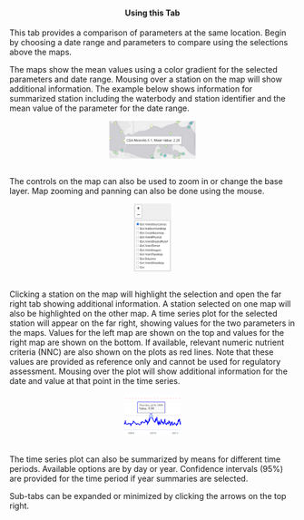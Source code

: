 <div class = 'row'>
<div class = 'col-md-2'></div>
<div class = 'col-md-8'>

<h4 style = 'text-align: center'>Using this Tab</h4>

<p>This tab provides a comparison of parameters at the same location. Begin by choosing a date range and parameters to compare using the selections above the maps.</p>

<p>The maps show the mean values using a color gradient for the selected parameters and date range.  Mousing over a station on the map will show additional information. The example below shows information for summarized station including the waterbody and station identifier and the mean value of the parameter for the date range.</p>
 
<img src='parmcompmapex1.png' style='width: 30%; display: block; margin: 0 auto;'>   
<br>

<p>The controls on the map can also be used to zoom in or change the base layer.  Map zooming and panning can also be done using the mouse.</p>

<img src='mapcontrols.png' style='width: 13%; display: block; margin: 0 auto;'>   
<br>

<p>Clicking a station on the map will highlight the selection and open the far right tab showing additional information.  A station selected on one map will also be highlighted on the other map. A time series plot for the selected station will appear on the far right, showing values for the two parameters in the maps. Values for the left map are shown on the top and values for the right map are shown on the bottom. If available, relevant numeric nutrient criteria (NNC) are also shown on the plots as red lines.  Note that these values are provided as reference only and cannot be used for regulatory assessment.  Mousing over the plot will show additional information for the date and value at that point in the time series.</p>

<img src='parmcompplotex1.png' style='width: 20%; display: block; margin: 0 auto;'>   
<br>

<p>The time series plot can also be summarized by means for different time periods.  Available options are by day or year.  Confidence intervals (95%) are provided for the time period if year summaries are selected.</p>

<p>Sub-tabs can be expanded or minimized by clicking the arrows on the top right.</p>

</div>
<div class = 'col-md-2'></div>
</div>